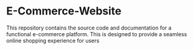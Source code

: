 # E-Commerce-Website
This repository contains the source code and documentation for a functional e-commerce platform. This  is designed to provide a seamless online shopping experience for users 
